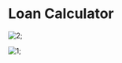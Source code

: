 # Loan  Calculator
![2;](https://github.com/Apache-ghost/JavaScipt_Project_Beginner/assets/125418589/4d58a78b-0132-4002-8082-ef1abe0ae40a)

![1;](https://github.com/Apache-ghost/JavaScipt_Project_Beginner/assets/125418589/4c5ae2bc-a39a-420e-b24d-48893bc238cb)
